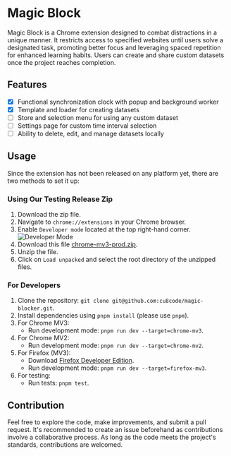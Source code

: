 # Magic Block

Magic Block is a Chrome extension designed to combat distractions in a unique manner. It restricts access to specified websites until users solve a designated task, promoting better focus and leveraging spaced repetition for enhanced learning habits. Users can create and share custom datasets once the project reaches completion.

## Features

- [x] Functional synchronization clock with popup and background worker
- [x] Template and loader for creating datasets
- [ ] Store and selection menu for using any custom dataset
- [ ] Settings page for custom time interval selection
- [ ] Ability to delete, edit, and manage datasets locally

## Usage

Since the extension has not been released on any platform yet, there are two methods to set it up:

### Using Our Testing Release Zip

1. Download the zip file.
2. Navigate to `chrome://extensions` in your Chrome browser.
3. Enable `Developer mode` located at the top right-hand corner.
   ![Developer Mode](https://github.com/cu8code/magic-blocker/assets/109351887/3cb306ba-a60d-488c-b34e-36f37dbe0020)
4. Download this file [chrome-mv3-prod.zip](https://github.com/user-attachments/files/15977210/chrome-mv3-prod.zip).
5. Unzip the file.
6. Click on `Load unpacked` and select the root directory of the unzipped files.

### For Developers

1. Clone the repository: `git clone git@github.com:cu8code/magic-blocker.git`.
2. Install dependencies using `pnpm install` (please use `pnpm`).
3. For Chrome MV3:
   - Run development mode: `pnpm run dev --target=chrome-mv3`.
4. For Chrome MV2:
   - Run development mode: `pnpm run dev --target=chrome-mv2`.
5. For Firefox (MV3):
   - Download [Firefox Developer Edition](https://www.mozilla.org/en-US/firefox/developer/).
   - Run development mode: `pnpm run dev --target=firefox-mv3`.
6. For testing:
   - Run tests: `pnpm test`.

## Contribution

Feel free to explore the code, make improvements, and submit a pull request. It's recommended to create an issue beforehand as contributions involve a collaborative process. As long as the code meets the project's standards, contributions are welcomed.
